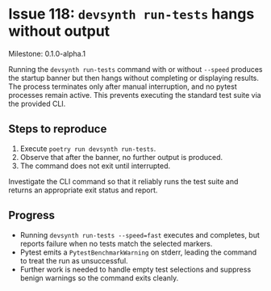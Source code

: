 # Issue 118: `devsynth run-tests` hangs without output

Milestone: 0.1.0-alpha.1

Running the `devsynth run-tests` command with or without `--speed` produces the startup banner
but then hangs without completing or displaying results. The process terminates only after
manual interruption, and no pytest processes remain active. This prevents executing the
standard test suite via the provided CLI.

## Steps to reproduce
1. Execute `poetry run devsynth run-tests`.
2. Observe that after the banner, no further output is produced.
3. The command does not exit until interrupted.

Investigate the CLI command so that it reliably runs the test suite and returns an appropriate
exit status and report.

## Progress

- Running `devsynth run-tests --speed=fast` executes and completes, but reports
  failure when no tests match the selected markers.
- Pytest emits a `PytestBenchmarkWarning` on stderr, leading the command to
  treat the run as unsuccessful.
- Further work is needed to handle empty test selections and suppress benign
  warnings so the command exits cleanly.
